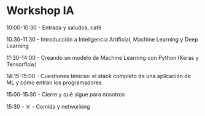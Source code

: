 # Workshop IA
10:00-10:30 - Entrada y saludos, café

10:30-11:30 - Introducción a Inteligencia Artificial, Machine Learning y Deep Learning

11:30-14:00 - Creando un modelo de Machine Learning con Python (Keras y Tensorflow)

14:15-15:00 - Cuestiones ténicas: el stack completo de una aplicación de ML y cómo entran los programadores

15:00-15:30 - Cierre y qué sigue para nosotros

15:30 - ☠️ - Comida y networking
